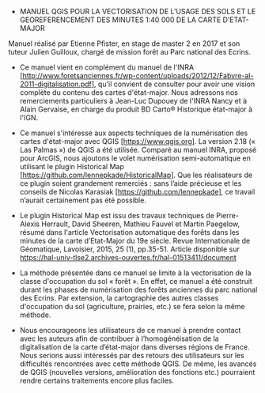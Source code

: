 * MANUEL QGIS POUR LA VECTORISATION DE L’USAGE DES SOLS ET LE GEOREFERENCEMENT DES MINUTES 1:40 000 DE LA CARTE D’ETAT-MAJOR

Manuel réalisé par Etienne Pfister, en stage de master 2 en 2017 et son tuteur Julien Guilloux, chargé de mission forêt au Parc 
national des Ecrins.

- Ce manuel vient en complément du manuel de l'INRA 
[http://www.foretsanciennes.fr/wp-content/uploads/2012/12/Fabvre-al-2011-digitalisation.pdf], qu'il convient de consulter pour avoir une 
vision complète du contenu des cartes d'état-major. Nous adressons nos remerciements particuliers à Jean-Luc Dupouey de l'INRA Nancy et 
à Alain Gervaise, en charge du produit BD Carto® Historique état-major à l'IGN.

- Ce manuel s'intéresse aux aspects techniques de la numérisation des cartes d'état-major avec QGIS [https://www.qgis.org]. La version 
2.18 (« Las Palmas ») de QGIS a été utilisée. Comparé au manuel INRA, proposé pour ArcGIS, nous ajoutons le volet numérisation 
semi-automatique en utilisant le plugin Historical Map [https://github.com/lennepkade/HistoricalMap]. Que les réalisateurs de ce 
plugin soient grandement remerciés : sans l’aide précieuse et les conseils de Nicolas Karasiak [https://github.com/lennepkade], 
ce travail n’aurait certainement pas été possible. 

- Le plugin Historical Map est issu des travaux techniques de Pierre-Alexis Herrault, David Sheeren, Mathieu Fauvel et Martin Paegelow,  
résumé dans l'article Vectorisation automatique des forêts dans les minutes de la carte d’Etat-Major du 19e siècle. 
Revue Internationale de Géomatique, Lavoisier, 2015, 25 (1), pp.35-51. 
Article disponible sur https://hal-univ-tlse2.archives-ouvertes.fr/hal-01513411/document

- La méthode présentée dans ce manuel se limite à la vectorisation de la classe d'occupation du sol « forêt ». En effet, ce manuel 
a été construit durant les phases de numérisation des forêts anciennes du parc national des Ecrins. Par extension, la cartographie 
des autres classes d'occupation du sol (agriculture, prairies, etc.) se fera selon la même méthode.

- Nous encourageons les utilisateurs de ce manuel à prendre contact avec les auteurs afin de contribuer à l’homogénéisation de la 
digitalisation de la carte d’état-major dans diverses régions de France. Nous serions aussi intéressés par des retours des utilisateurs 
sur les difficultés rencontrées avec cette méthode QGIS. De même, les avancés de QGIS (nouvelles versions, amélioration des fonctions etc.)
pourraient rendre certains traitements encore plus faciles.

